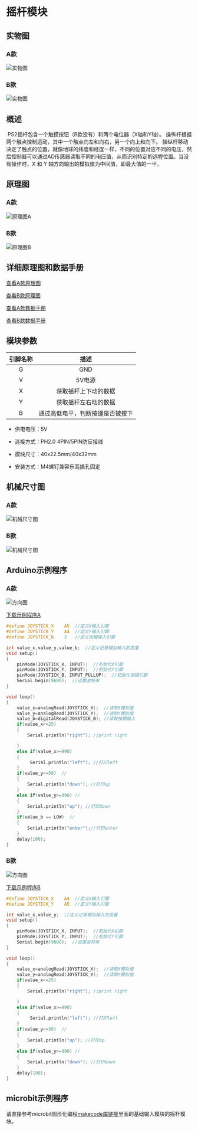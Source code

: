 # 摇杆模块

## 实物图

### A款

![实物图](rocker_module/rocker_module_a.png)

### B款

![实物图](rocker_module/rocker_module_b.png)

## 概述

​       PS2摇杆包含一个触摸按钮（B款没有）和两个电位器（X轴和Y轴）。 操纵杆根据两个触点控制运动，其中一个触点向左和向右，另一个向上和向下。 操纵杆移动决定了触点的位置，就像地球的纬度和经度一样，不同的位置对应不同的电压，然后控制器可以通过AD传感器读取不同的电压值，从而识别特定的远程位置。当没有操作时，X 和 Y 轴方向输出的模拟值为中间值，即最大值的一半。

## 原理图

### A款

![原理图A](rocker_module/rocker_module_schematic_b.png)

### B款

![原理图B](rocker_module/rocker_module_schematic_a.png)

## 详细原理图和数据手册

[查看A款原理图](rocker_module/rocker_module_schematic_a.pdf) 

[查看B款原理图](rocker_module/rocker_module_schematic_b.pdf) 

[查看A款数据手册](rocker_module/rocker_datasheet_a.pdf) 

[查看B款数据手册](rocker_module/rocker_datasheet_b.pdf) 

## 模块参数

| 引脚名称 |               描述               |
| :------: | :------------------------------: |
|    G     |               GND                |
|    V     |              5V电源              |
|    X     |       获取摇杆上下动的数据       |
|    Y     |       获取摇杆左右动的数据       |
|    B     | 通过高低电平，判断按键是否被按下 |

- 供电电压：5V

- 连接方式：PH2.0 4PIN/5PIN防反接线

- 模块尺寸：40x22.5mm/40x32mm

- 安装方式：M4螺钉兼容乐高插孔固定

## 机械尺寸图

### A款

![机械尺寸图](rocker_module/rocker_module_assembly_a.png)

### B款

![机械尺寸图](rocker_module/rocker_module_assembly_b.png)

## Arduino示例程序

### A款

![方向图](rocker_module/rocker_module1.png)

[下载示例程序A](rocker_module/rocker_module_a.zip)

```c
#define JOYSTICK_X    A5  //定义X输入引脚
#define JOYSTICK_Y    A4  //定义Y输入引脚
#define JOYSTICK_B    2   //定义按键输入引脚

int value_x,value_y,value_b;  //定义记录模拟输入的变量
void setup()
{
    pinMode(JOYSTICK_X, INPUT);  //初始化X引脚
    pinMode(JOYSTICK_Y, INPUT);  //初始化Y引脚
    pinMode(JOYSTICK_B, INPUT_PULLUP);  //初始化按键引脚
    Serial.begin(9600);  //设置波特率
}

void loop() 
{
    value_x=analogRead(JOYSTICK_X);  //读取X模拟值
    value_y=analogRead(JOYSTICK_Y);  //读取Y模拟值
    value_b=digitalRead(JOYSTICK_B); //读取按键输入 
    if(value_x<=25)
    {
        Serial.println("right"); //print right

    }
    else if(value_x>=990)
    {
         Serial.println("left"); //打印left
    }
    if(value_y<=50)  //
    {
        Serial.println("down"); //打印up
    }
    else if(value_y>=990) //
    {
        Serial.println("up"); //打印down
    }
    if(value_b == LOW)  //
    {
        Serial.println("enter");//打印enter
    }
    delay(100);
}
```

### B款

![方向图](rocker_module/rocker_module2.png)

[下载示例程序B](rocker_module/rocker_module_b.zip)

```c
#define JOYSTICK_X    A4  //定义X输入引脚
#define JOYSTICK_Y    A5  //定义Y输入引脚

int value_x,value_y;  //定义记录模拟输入的变量
void setup()
{
    pinMode(JOYSTICK_X, INPUT);  //初始化X引脚
    pinMode(JOYSTICK_Y, INPUT);  //初始化Y引脚
    Serial.begin(9600);  //设置波特率
}

void loop() 
{
    value_x=analogRead(JOYSTICK_X);  //读取X模拟值
    value_y=analogRead(JOYSTICK_Y);  //读取Y模拟值
    if(value_x<=25)
    {
        Serial.println("right"); //print right

    }
    else if(value_x>=990)
    {
         Serial.println("left"); //打印left
    }
    if(value_y<=50)  //
    {
        Serial.println("up"); //打印up
    }
    else if(value_y>=990) //
    {
        Serial.println("down"); //打印down
    }
    delay(100);
}
```

## microbit示例程序

请直接参考microbit图形化编程[makecode库链接](https://github.com/emakefun/pxt-sensorbit)里面的基础输入模块的摇杆模块。
